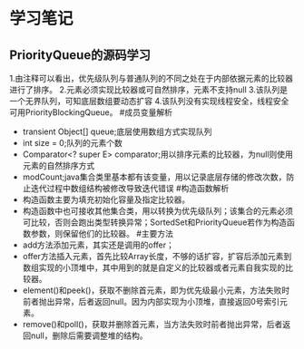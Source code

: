 学习笔记
========

PriorityQueue的源码学习
-----------------------
1.由注释可以看出，优先级队列与普通队列的不同之处在于内部依据元素的比较器进行了排序。
2.元素必须实现比较器或可自然排序，元素不支持null
3.该队列是一个无界队列，可知底层数组要动态扩容
4.该队列没有实现线程安全，线程安全可用PriorityBlockingQueue。
#成员变量解析
* transient Object[] queue;底层使用数组方式实现队列
* int size = 0;队列的元素个数
* Comparator<? super E> comparator;用以排序元素的比较器，为null则使用元素的自然排序方式
* modCount;java集合类里基本都有该变量，用以记录底层存储的修改次数，防止迭代过程中数组结构被修改导致迭代错误
#构造函数解析
* 构造函数主要为填充初始化容量及指定比较器。
* 构造函数中也可接收其他集合类，用以转换为优先级队列；该集合的元素必须可比较，否则会跑出类型转换异常；SortedSet和PriorityQueue若作为构造函数参数，则保留他们的比较器。
#主要方法
* add方法添加元素，其实还是调用的offer；
* offer方法插入元素，首先比较Array长度，不够的话扩容，扩容后添加元素到数组实现的小顶堆中，其中用到的就是自定义的比较器或者元素自我实现的比较器。
* element()和peek()，获取不删除首元素，即为优先级最小元素，方法失败时前者抛出异常，后者返回null。因为内部实现为小顶堆，直接返回0号索引元素。
* remove()和poll()，获取并删除首元素，当方法失败时前者抛出异常，后者返回null，删除后需要调整堆的结构。
